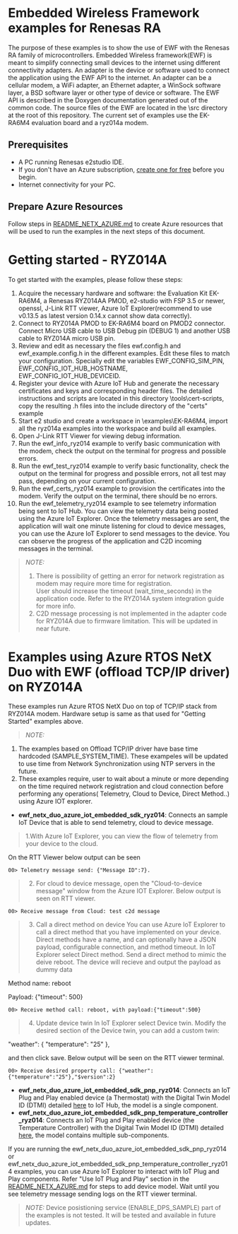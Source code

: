# Embedded Wireless Framework examples for Renesas RA
The purpose of these examples is to show the use of EWF with the Renesas RA family of microcontrollers.
Embedded Wireless framework(EWF) is meant to simplify connecting small devices to the internet using different connectivity adapters.
An adapter is the device or software used to connect the application using the EWF API to the internet.
An adapter can be a cellular modem, a WiFi adapter, an Ethernet adapter, a WinSock software layer, a BSD software layer or other type of device or software.
The EWF API is described in the Doxygen documentation generated out of the common code.
The source files of the EWF are located in the \src directory at the root of this repository.
The current set of examples use the EK-RA6M4 evaluation board and a ryz014a modem.


## Prerequisites

- A PC running Renesas e2studio IDE.
- If you don't have an Azure subscription, [create one for free](https://azure.microsoft.com/free/) before you begin.
- Internet connectivity for your PC.

## Prepare Azure Resources
Follow steps in [README_NETX_AZURE.md](README_NETX_AZURE.md) to create Azure resources that will be used to run the examples in the next steps of this document.

# Getting started - RYZ014A
To get started with the examples, please follow these steps:
1. Acquire the necessary hardware and software: the Evaluation Kit EK-RA6M4, a Renesas RYZ014AA PMOD, e2-studio with FSP 3.5 or newer, openssl, J-Link RTT viewer, Azure IoT Explorer(recommend to use v0.13.5 as latest version 0.14.x cannot show data correctly).
2. Connect to RYZ014A PMOD to EK-RA6M4 board on PMOD2 connector. Connect Micro USB cable to USB Debug pin (DEBUG 1) and another USB cable to RYZ014A micro USB pin.
3. Review and edit as necessary the files ewf.config.h and ewf_example.config.h in the different examples. Edit these files to match your configuration. Specially edit the variables EWF_CONFIG_SIM_PIN, EWF_CONFIG_IOT_HUB_HOSTNAME, EWF_CONFIG_IOT_HUB_DEVICEID.
4. Register your device with Azure IoT Hub and generate the necessary certificates and keys and corresponding header files. The detailed instructions and scripts are located in this directory \tools\cert-scripts, copy the resulting .h files into the include directory of the "certs" example
5. Start e2 studio and create a workspace in \examples\EK-RA6M4, import all the ryz014a examples into the workspace and build all examples.
6. Open J-Link RTT Viewer for viewing debug information.
7. Run the ewf_info_ryz014 example to verify basic communication with the modem, check the output on the terminal for progress and possible errors.
8. Run the ewf_test_ryz014 example to verify basic functionality, check the output on the terminal for progress and possible errors, not all test may pass, depending on your current configuration.
9. Run the ewf_certs_ryz014 example to provision the certificates into the modem. Verify the output on the terminal, there should be no errors.
10. Run the ewf_telemetry_ryz014 example to see telemetry information being sent to IoT Hub. You can view the telemetry data being posted using the Azure IoT Explorer. Once the telemetry messages are sent, the application will wait one minute listening for cloud to device messages, you can use the Azure IoT Explorer to send messages to the device. You can observe the progress of the application and C2D incoming messages in the terminal.

> _NOTE:_
>1. There is possibility of getting an error for network registration as modem may require more time for registration.  
User should increase the timeout (wait_time_seconds) in the application code. Refer to the RYZ014A system integration guide for more info.
>2. C2D message processing is not implemented in the adapter code for RYZ014A due to firmware limitation.  This will be updated in near future.

# Examples using Azure RTOS NetX Duo with EWF (offload TCP/IP driver) on RYZ014A

These examples run Azure RTOS NetX Duo on top of TCP/IP stack from RYZ014A modem. Hardware setup is same as that used for "Getting Started" examples above.  
> _NOTE:_
1. The examples based on Offload TCP/IP driver have base time hardcoded (SAMPLE_SYSTEM_TIME).  These exampeles will be updated to use time from Network Synchronization using NTP servers in the future.
2. These examples require, user to wait about a minute or more depending on the time required network registration and cloud connection before performing any operations( Telemetry, Cloud to Device, Direct Method..) using Azure IOT explorer.  

- **ewf_netx_duo_azure_iot_embedded_sdk_ryz014**:  Connects an sample IoT Device that is able to send telemetry, cloud to device message.
>1.With Azure IoT Explorer, you can view the flow of telemetry from your device to the cloud. 

On the RTT Viewer below output can be seen

```
00> Telemetry message send: {"Message ID":7}.
```

>2. For cloud to device message, open the "Cloud-to-device message" window from the Azure IOT Explorer.  Below output is seen on RTT viewer.

```
00> Receive message from Cloud: test c2d message
```

>3. Call a direct method on device
You can use Azure IoT Explorer to call a direct method that you have implemented on your device. Direct methods have a name, and can optionally have a JSON payload, configurable connection, and method timeout.  In IoT Explorer select Direct method.
Send a direct method to mimic the deive reboot. The device will recieve and output the payload as dummy data  

Method name: reboot

Payload:
{"timeout": 500}

```
00> Receive method call: reboot, with payload:{"timeout":500}
```

>4. Update device twin
  In IoT Explorer select Device twin. Modify the desired section of the Device twin, you can add a custom twin:

"weather": {
"temperature": "25"
},

and then click save. Below output will be seen on the RTT viewer terminal.
```
00> Receive desired property call: {"weather":{"temperature":"25"},"$version":2}
```

- **ewf_netx_duo_azure_iot_embedded_sdk_pnp_ryz014**: Connects an IoT Plug and Play enabled device (a Thermostat) with the Digital Twin Model ID (DTMI) detailed [here](https://github.com/Azure/opendigitaltwins-dtdl/blob/master/DTDL/v2/samples/Thermostat.json) to IoT Hub, the model is a single component.
- **ewf_netx_duo_azure_iot_embedded_sdk_pnp_temperature_controller_ryz014**: Connects an IoT Plug and Play enabled device (the Temperature Controller) with the Digital Twin Model ID (DTMI) detailed [here](https://github.com/Azure/opendigitaltwins-dtdl/blob/master/DTDL/v2/samples/TemperatureController.json), the model contains multiple sub-components.

If you are running the ewf_netx_duo_azure_iot_embedded_sdk_pnp_ryz014 or ewf_netx_duo_azure_iot_embedded_sdk_pnp_temperature_controller_ryz014 examples, you can use Azure IoT Explorer to interact with IoT Plug and Play components.
Refer "Use IoT Plug and Play" section in the [README_NETX_AZURE.md](README_NETX_AZURE.md) for steps to add device model.
Wait until you see telemetry message sending logs on the RTT viewer terminal.

> _NOTE:_
Device posistioning service (ENABLE_DPS_SAMPLE) part of the examples is not tested. It will be tested and available in future updates.

